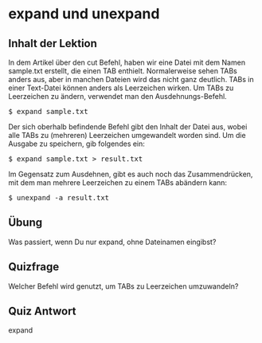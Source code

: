 # expand und unexpand

## Inhalt der Lektion

In dem Artikel über den cut Befehl, haben wir eine Datei mit dem Namen sample.txt erstellt, die einen TAB enthielt. Normalerweise sehen TABs anders aus, aber in manchen Dateien wird das nicht ganz deutlich. TABs in einer Text-Datei können anders als Leerzeichen wirken. Um TABs zu Leerzeichen zu ändern, verwendet man den Ausdehnungs-Befehl.

<pre>$ expand sample.txt</pre>

Der sich oberhalb befindende Befehl gibt den Inhalt der Datei aus, wobei alle TABs zu (mehreren) Leerzeichen umgewandelt worden sind. Um die Ausgabe zu speichern, gib folgendes ein:

<pre>$ expand sample.txt > result.txt</pre>

Im Gegensatz zum Ausdehnen, gibt es auch noch das Zusammendrücken, mit dem man mehrere Leerzeichen zu einem TABs abändern kann:

<pre>$ unexpand -a result.txt</pre>

## Übung

Was passiert, wenn Du nur expand, ohne Dateinamen eingibst?

## Quizfrage

Welcher Befehl wird genutzt, um TABs zu Leerzeichen umzuwandeln?

## Quiz Antwort

expand
